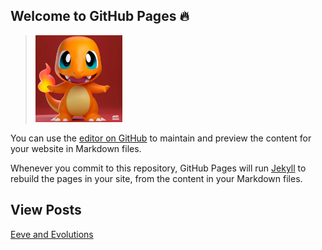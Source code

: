 ## Welcome to GitHub Pages 🔥

> <img src="./assets/images/Charmander.jpg" width="30%" alt="Charmander">

You can use the [editor on GitHub](https://github.com/adriellison/github-pages-with-jekyll/edit/gh-pages/index.md) to maintain and preview the content for your website in Markdown files.

Whenever you commit to this repository, GitHub Pages will run [Jekyll](https://jekyllrb.com/) to rebuild the pages in your site, from the content in your Markdown files.

## View Posts

[Eeve and Evolutions](./_posts/2022-06-20-newPokemons.md)